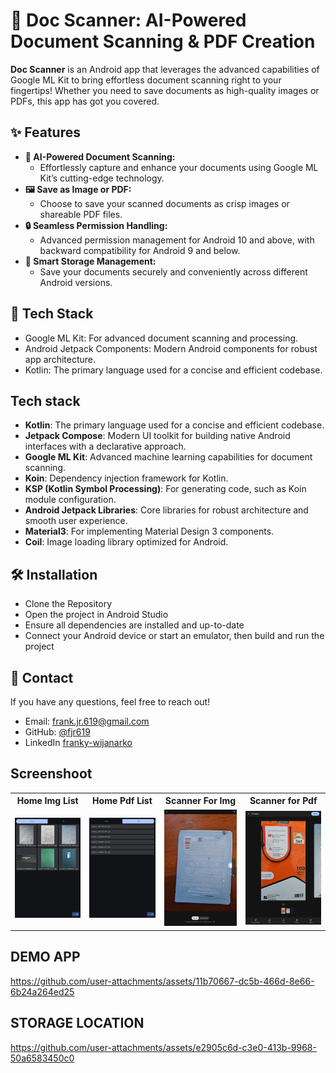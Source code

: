 # 📄 Doc Scanner: AI-Powered Document Scanning & PDF Creation

**Doc Scanner** is an Android app that leverages the advanced capabilities of Google ML Kit to bring effortless document scanning right to your fingertips! Whether you need to save documents as high-quality images or PDFs, this app has got you covered.

## ✨ Features
 - **🤖 AI-Powered Document Scanning:**
   - Effortlessly capture and enhance your documents using Google ML Kit’s cutting-edge technology.
 - **🖼️ Save as Image or PDF:**
   - Choose to save your scanned documents as crisp images or shareable PDF files.
 - **🔒 Seamless Permission Handling:**
   - Advanced permission management for Android 10 and above, with backward compatibility for Android 9 and below.
 - **📂 Smart Storage Management:**
   - Save your documents securely and conveniently across different Android versions.

## 🧩 Tech Stack
- Google ML Kit: For advanced document scanning and processing.
- Android Jetpack Components: Modern Android components for robust app architecture.
- Kotlin: The primary language used for a concise and efficient codebase.

## Tech stack
- **Kotlin**: The primary language used for a concise and efficient codebase.
- **Jetpack Compose**: Modern UI toolkit for building native Android interfaces with a declarative approach.
- **Google ML Kit**: Advanced machine learning capabilities for document scanning.
- **Koin**: Dependency injection framework for Kotlin.
- **KSP (Kotlin Symbol Processing)**: For generating code, such as Koin module configuration.
- **Android Jetpack Libraries**: Core libraries for robust architecture and smooth user experience.
- **Material3**: For implementing Material Design 3 components.
- **Coil**: Image loading library optimized for Android.

## 🛠️ Installation
- Clone the Repository
- Open the project in Android Studio
- Ensure all dependencies are installed and up-to-date
- Connect your Android device or start an emulator, then build and run the project

## 📧 Contact
If you have any questions, feel free to reach out!
- Email: frank.jr.619@gmail.com
- GitHub: [@fjr619](https://github.com/fjr619)
- LinkedIn [franky-wijanarko](https://id.linkedin.com/in/franky-wijanarko)

## Screenshoot
<table>
  <tr>
    <th>Home Img List</th>
    <th>Home Pdf List</th>
    <th>Scanner For Img</th>
        <th>Scanner for Pdf</th>
  </tr>
  <tr>
    <td><img src="media/1_home_img.jpg" height="25%"/></td>
    <td><img src="media/2_home_pdf.jpg" height="25%"/></td>
    <td><img src="media/3_scan_doc.jpg" height="25%"/></td>
    <td><img src="media/3_scan_doc_pdf.jpg" height="25%"/></td>
  </tr>
</table>



## DEMO APP
https://github.com/user-attachments/assets/11b70667-dc5b-466d-8e66-6b24a264ed25

## STORAGE LOCATION
https://github.com/user-attachments/assets/e2905c6d-c3e0-413b-9968-50a6583450c0
